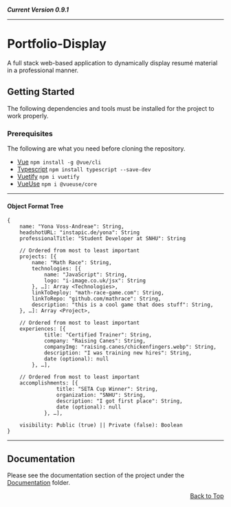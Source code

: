 <br/>

***Current Version 0.9.1***

---

# Portfolio-Display

A full stack web-based application to dynamically display resumé material in a professional manner.

## Getting Started

The following dependencies and tools must be installed for the project to work properly.

### Prerequisites

The following are what you need before cloning the repository.

* [Vue](https://cli.vuejs.org/guide/installation.html)
```npm install -g @vue/cli```
* [Typescript](https://www.typescriptlang.org/id/download)
```npm install typescript --save-dev```
* [Vuetify](https://vuetifyjs.com/en/getting-started/installation/)
```npm i vuetify```
* [VueUse](https://vueuse.org/guide/)
```npm i @vueuse/core```

---


#### Object Format Tree

```
{
    name: "Yona Voss-Andreae": String,
    headshotURL: "instapic.de/yona": String
    professionalTitle: "Student Developer at SNHU": String

    // Ordered from most to least important
    projects: [{
        name: "Math Race": String,
        technologies: [{
            name: "JavaScript": String,
            logo: "i-image.co.uk/jsx": String
        }, …]: Array <Technologies>,
        linkToDeploy: "math-race-game.com": String,
        linkToRepo: "github.com/mathrace": String,
        description: "this is a cool game that does stuff": String,
    }, …]: Array <Project>,

    // Ordered from most to least important
    experiences: [{
            title: "Certified Trainer": String,
            company: "Raising Canes": String,
            companyImg: "raising.canes/chickenfingers.webp": String,
            description: "I was training new hires": String,
            date (optional): null
        }, …],

    // Ordered from most to least important
    accomplishments: [{
                title: "SETA Cup Winner": String,
                organization: "SNHU": String,
                description: "I got first place": String,
                date (optional): null
            }, …],

    visibility: Public (true) || Private (false): Boolean
}
```

---

## Documentation

Please see the documentation section of the project under the [Documentation](https://github.com/teykamp/portfolio_display/tree/master/documentation) folder.

<!-- for when the readme gets too long -->
<p align="right"><a href="#top">Back to Top</a></p>

